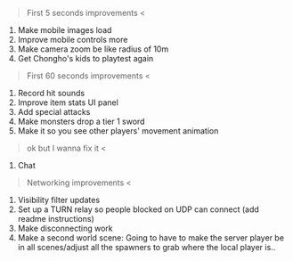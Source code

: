 > First 5 seconds improvements <
1. Make mobile images load
2. Improve mobile controls more
3. Make camera zoom be like radius of 10m
4. Get Chongho's kids to playtest again

> First 60 seconds improvements <
1. Record hit sounds
2. Improve item stats UI panel
3. Add special attacks
4. Make monsters drop a tier 1 sword
5. Make it so you see other players' movement animation

> ok but I wanna fix it <
1. Chat

> Networking improvements <
1. Visibility filter updates
2. Set up a TURN relay so people blocked on UDP can connect (add readme instructions)
3. Make disconnecting work
4. Make a second world scene: Going to have to make the server player be in all scenes/adjust all the spawners to grab where the local player is..
